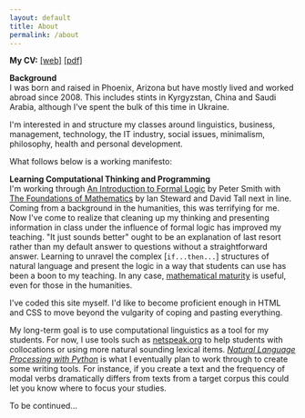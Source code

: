 ```yaml
---
layout: default
title: About
permalink: /about
---
```

**My CV:** <a href="/cv" target ="_blank">[web]</a> <a href="/files.derek_cv.pdf" target ="_blank">[pdf]</a>

**Background**  
I was born and raised in Phoenix, Arizona but have mostly lived and worked abroad since 2008. This includes stints in Kyrgyzstan, China and Saudi Arabia, although I've spent the bulk of this time in Ukraine.

I'm interested in and structure my classes around linguistics, business, management, technology, the IT industry, social issues, minimalism, philosophy, health and personal development.     

What follows below is a working manifesto:

**Learning Computational Thinking and Programming**  
I'm working through <u>An Introduction to Formal Logic</u> by Peter Smith with <u>The Foundations of Mathematics</u> by Ian Steward and David Tall next in line. Coming from a background in the humanities, this was terrifying for me. Now I've come to realize that cleaning up my thinking and presenting information in class under the influence of formal logic has improved my teaching. "It just sounds better" ought to be an explanation of last resort rather than my default answer to questions without a straightforward answer. Learning to unravel the complex [<code>if...then...</code>] structures of natural language and present the logic in a way that students can use has been a boon to my teaching. In any case, <a href="https://en.wikipedia.org/wiki/Mathematical_maturity" target="_blank">mathematical maturity</a> is useful, even for those in the humanities.

I've coded this site myself. I'd like to become proficient enough in HTML and CSS to move beyond the vulgarity of coping and pasting everything. 

My long-term goal is to use computational linguistics as a tool for my students. For now, I use tools such as <a href="http://www.netspeak.org" target="_blank">netspeak.org</a> to help students with collocations or using more natural sounding lexical items. *<a href="http://www.nltk.org/book/" target="_blank">Natural Language Processing with Python</a>* is what I eventually plan to work through to create some writing tools. For instance, if you create a text and the frequency of modal verbs dramatically differs from texts from a target corpus this could let you know where to focus your studies.

To be continued...

<!---

**Linguistics**  
Languages and linguistics 

--> 


